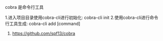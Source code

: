 cobra 是命令行工具

1.进入项目目录使用cobra-cli进行初始化: cobra-cli init
2.使用cobra-cli进行命令行工具生成: cobra-cli add [command]


1. https://github.com/spf13/cobra


